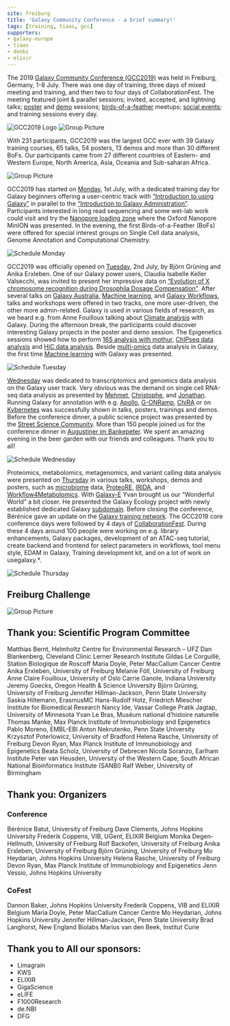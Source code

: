 ```yaml
---
site: freiburg
title: 'Galaxy Community Conference - a brief summary!'
tags: [training, tiaas, gcc]
supporters:
- galaxy-europe
- tiaas
- denbi
- elixir
---
```



The 2019 [Galaxy Community Conference (GCC2019)](https://galaxyproject.org/events/gcc2019) was held in Freiburg, Germany, 1-8 July.
There was one day of training, three days of mixed meeting and training, and then two to four days of CollaborationFest.
The meeting featured joint & parallel sessions; invited, accepted, and lightning talks; [poster](https://gcc2019.sched.com/overview/type/C.+Posters+%2F+Demos+%2F+Sponsors/Posters) and [demo](https://gcc2019.sched.com/overview/type/C.+Posters+%2F+Demos+%2F+Sponsors/Demos) sessions;
[birds-of-a-feather](https://gcc2019.sched.com/overview/type/D.+Break+%2F+Social+%2F+Networking+%2F+Meal/BoFs) meetups; [social events](https://gcc2019.sched.com/overview/type/D.+Break+%2F+Social+%2F+Networking+%2F+Meal); and training sessions every day.


![GCC2019 Logo](/assets/media/gcc2019/gcc_logo_blue_bg.png)
![Group Picture](/assets/media/gcc2019/grouppicture.jpg)

With 231 participants, GCC2019 was the largest GCC ever with 39 Galaxy training courses, 65 talks, 54 posters,
13 demos and more than 30 different BoFs. Our participants came from 27 different countries of Eastern- and Western Europe,
North America, Asia, Oceania and Sub-saharan Africa.

![Group Picture](/assets/media/gcc2019/GCC2019_stats.png)

GCC2019 has started on [Monday](https://gcc2019.sched.com/2019-07-01/overview), 1st July, with a dedicated training day for Galaxy beginners offering a user-centric track with [“Introduction to using Galaxy”](https://gcc2019.sched.com/event/Lud9/introduction-to-using-galaxy-galaxy-101) in parallel to the [“Introduction to Galaxy Administration”](https://gcc2019.sched.com/event/LudC/introduction-to-galaxy-administration-i). Participants interested in long read sequencing and some wet-lab work could visit and try the [Nanopore loading zone](https://gcc2019.sched.com/event/QZzb/nanopore-loading-zone) where the Oxford Nanopore MinION was presented. In the evening, the first Birds-of-a-Feather (BoFs) were offered for special interest groups on Single Cell data analysis, Genome Annotation and Computational Chemistry.

![Schedule Monday](/assets/media/gcc2019/sched_mon.png)

GCC2019 was officially opened on [Tuesday](https://gcc2019.sched.com/2019-07-02/overview), 2nd July, by Björn Grüning and Anika Erxleben. One of our Galaxy power users, Claudia Isabelle Keller Valsecchi, was invited to present her impressive data on [“Evolution of X chromosome recognition during Drosophila Dosage Compensation"](https://gcc2019.sched.com/event/PSGJ/invited-talk-evolution-of-x-chromosome-recognition-during-drosophila-dosage-compensation#). After several talks on [Galaxy Australia](https://gcc2019.sched.com/event/PSGM/galaxy-australia-inside-the-national-vision-of-a-data-commons), [Machine learning](https://gcc2019.sched.com/event/PSGP/a-machine-learning-tool-suite-for-galaxy), and [Galaxy Workflows](https://gcc2019.sched.com/event/PSGS/an-update-on-galaxy-workflows-more-accessible-expressive-robust-and-scalable), talks and workshops were offered in two tracks, one more user-driven, the other more admin-related. Galaxy is used in various fields of research, as we heard e.g. from Anne Fouilloux talking about [Climate analysis](https://gcc2019.sched.com/event/PSGY/climate-analysis-with-galaxy) with Galaxy. During the afternoon break, the participants could discover interesting Galaxy projects in the poster and demo session. The Epigenetics sessions showed how to perform [16S analysis with mothur](https://gcc2019.sched.com/event/Luez/16s-analysis-with-mothur), [ChIPseq data analysis](https://gcc2019.sched.com/event/Lue7/chip-seq-data-analysis) and [HiC data analysis](https://gcc2019.sched.com/event/LueP/hi-c-analysis). Beside [multi-omics](https://gcc2019.sched.com/event/LufH/metatranscriptomics-and-multi-omics-functional-microbiome-analysis) data analysis in Galaxy, the first time [Machine learning](https://gcc2019.sched.com/event/MDTA/machine-learning-with-galaxy-predict-age-from-rna-seq-dataset) with Galaxy was presented.

![Schedule Tuesday](/assets/media/gcc2019/sched_tue.png)

[Wednesday](https://gcc2019.sched.com/2019-07-03/overview) was dedicated to transcriptomics and genomics data analysis on the Galaxy user track. Very obvious was the demand on single cell RNA-seq data analysis as presented by [Mehmet](https://gcc2019.sched.com/event/PSeu/single-cell-rna-analysis-in-galaxy-on-10x-datasets), [Christophe](https://gcc2019.sched.com/event/PSex/biology-driven-classification-of-single-cells-rnaseq-data-in-galaxy), and [Jonathan](https://gcc2019.sched.com/event/PSfF/galaxy-container-for-hinxton-single-cell-interactive-analysis-portal-hisciap). Running Galaxy for annotation with e.g. [Apollo](https://gcc2019.sched.com/event/PSfO/visual-refinement-of-genome-annotations-with-apollo-in-a-community-environment), [G-ONRamp](https://gcc2019.sched.com/event/PSfR/architectural-and-systems-improvements-to-g-onramp-a-collaborative-eukaryotic-genome-annotation-platform), [ChiRA](https://gcc2019.sched.com/event/PSfU/chira-an-integrated-framework-for-chimeric-read-annotation) or on [Kybernetes](https://gcc2019.sched.com/event/LufN/running-galaxy-on-kubernetes) was successfully shown in talks, posters, trainings and demos. Before the conference dinner, a public science project was presented by the [Street Science Community](https://gcc2019.sched.com/event/PSfv/street-science-community-make-science-tangible-accessible-by-bringing-it-to-the-street-with-open-science-workshops). More than 150 people joined us for the conference dinner in [Augustiner im Bankepeter](http://www.augustiner-freiburg.de). We spent an amazing evening in the beer garden with our friends and colleagues. Thank you to all!

![Schedule Wednesday](/assets/media/gcc2019/sched_wed.png)

Proteomics, metabolomics, metagenomics, and variant calling data analysis were presented on [Thursday](https://gcc2019.sched.com/2019-07-04/overview/) in various talks, workshops, demos and posters, such as [microbiome](https://gcc2019.sched.com/event/PSqT/metaproteomics-powered-by-metatranscriptomics-towards-a-multi-omic-functional-microbiome-analysis-within-galaxy) data, [ProteoRE](https://gcc2019.sched.com/event/PSqZ/proteore-a-galaxy-based-platform-for-the-annotation-and-the-interpretation-of-proteomics-data-in-biomedical-research), [IRIDA](https://gcc2019.sched.com/event/PSqu/the-irida-platform-for-microbial-genomics), and [Workflow4Metabolomics](https://gcc2019.sched.com/event/PSqr/workflow4metabolomics-an-international-computing-infrastructure-for-metabolomics). With [Galaxy-E](https://gcc2019.sched.com/event/PSq5/invited-talk-data-visualisation-by-citizen-science-participants-the-case-of-birds-and-bats-monitoring-schemes-and-galaxy-e) Yvan brought us our “Wonderful World” a bit closer. He presented the Galaxy Ecology project with newly established dedicated Galaxy [subdomain](https://ecology.usegalaxy.eu). Before closing the conference, Bérénice gave an update on the [Galaxy training network](https://gcc2019.sched.com/event/PSrC/galaxy-and-training-2019-updates-from-the-galaxy-training-network). 
The GCC2019 core conference days were followed by 4 days of [CollaborationFest](https://gcc2019.sched.com/event/Luga/collaborationfest-core). During these 4 days around 100 people were working on e.g. library enhancements, Galaxy packages,
development of an ATAC-seq tutorial, create backend and frontend for select parameters in workflows, tool menu style, EDAM in Galaxy, Training development kit, and on a lot of work on usegalaxy.*.

![Schedule Thursday](/assets/media/gcc2019/sched_thu.png)

## Freiburg Challenge

![Group Picture](/assets/media/gcc2019/freiburg_challenge.png)


## Thank you: Scientific Program Committee

Matthias Bernt, Helmholtz Centre for Environmental Research – UFZ
Dan Blankenberg, Cleveland Clinic Lerner Research Institute
Gildas Le Corguillé, Station Biologique de Roscoff
Maria Doyle, Peter MacCallum Cancer Centre
Anika Erxleben, University of Freiburg
Melanie Föll, University of Freiburg
Anne Claire Fouilloux, University of Oslo
Carrie Ganote, Indiana University
Jeremy Goecks, Oregon Health & Science University
Björn Grüning, University of Freiburg
Jennifer Hillman-Jackson, Penn State University
Saskia Hiltemann, ErasmusMC
Hans-Rudolf Hotz, Friedrich Miescher Institute for Biomedical Research
Nancy Ide, Vassar College
Pratik Jagtap, University of Minnesota
Yvan Le Bras, Muséum national d’histoire naturelle
Thomas Manke, Max Planck Institute of Immunobiology and Epigenetics
Pablo Moreno, EMBL-EBI
Anton Nekrutenko, Penn State University
Krzysztof Poterlowicz, University of Bradford
Helena Rasche, University of Freiburg
Devon Ryan, Max Planck Institute of Immunobiology and Epigenetics
Beata Scholz, University of Debrecen
Nicola Soranzo, Earlham Institute
Peter van Heusden, University of the Western Cape, South African National Bioinformatics Institute (SANBI)
Ralf Weber, University of Birmingham


## Thank you: Organizers

### Conference

Bérénice Batut, University of Freiburg
Dave Clements, Johns Hopkins University
Frederik Coppens, VIB, UGent, ELIXIR Belgium
Monika Degen-Hellmuth, 
University of Freiburg
Rolf Backofen, University of Freiburg
Anika Erxleben, University of Freiburg
Björn Grüning, University of Freiburg
Mo Heydarian, Johns Hopkins University
Helena Rasche, University of Freiburg
Devon Ryan, Max Planck Institute of Immunobiology and Epigenetics
Jenn Vessio, Johns Hopkins University


### CoFest

Dannon Baker, Johns Hopkins University
Frederik Coppens, VIB and ELIXIR Belgium
Maria Doyle, 
Peter MacCallum Cancer Centre
Mo Heydarian, Johns Hopkins University
Jennifer Hillman-Jackson, 
Penn State University
Brad Langhorst, New England Biolabs
Marius van den Beek, Institut Curie


## Thank you to All our sponsors:
- Limagrain
- KWS
- ELIXIR
- GigaScience
- eLIFE
- F1000Research
- de.NBI
- DFG


